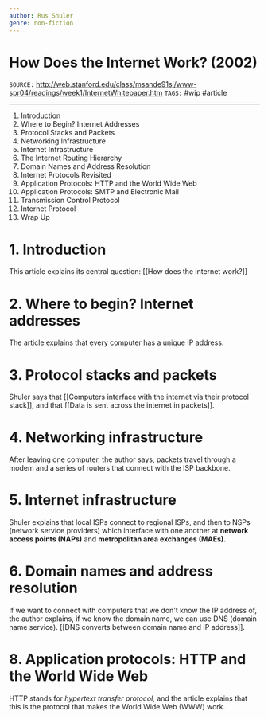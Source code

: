 ```yaml
---
author: Rus Shuler
genre: non-fiction
---
```

# How Does the Internet Work? (2002)
`SOURCE:` http://web.stanford.edu/class/msande91si/www-spr04/readings/week1/InternetWhitepaper.htm
`TAGS:` #wip #article 

---
1. Introduction
2. Where to Begin? Internet Addresses
3. Protocol Stacks and Packets
4. Networking Infrastructure
5. Internet Infrastructure
6. The Internet Routing Hierarchy
7. Domain Names and Address Resolution
8. Internet Protocols Revisited
9. Application Protocols: HTTP and the World Wide Web
10. Application Protocols: SMTP and Electronic Mail
11. Transmission Control Protocol
12. Internet Protocol
13. Wrap Up

# 1. Introduction
This article explains its central question: [[How does the internet work?]]

# 2. Where to begin? Internet addresses
The article explains that every computer has a unique IP address. 

# 3. Protocol stacks and packets
Shuler says that [[Computers interface with the internet via their protocol stack]], and that [[Data is sent across the internet in packets]]. 

# 4. Networking infrastructure
After leaving one computer, the author says, packets travel through a modem and a series of routers that connect with the ISP backbone. 

# 5. Internet infrastructure
Shuler explains that local ISPs connect to regional ISPs, and then to NSPs (network service providers) which interface with one another at **network access points (NAPs)** and **metropolitan area exchanges (MAEs).** 

# 6. Domain names and address resolution
If we want to connect with computers that we don't know the IP address of, the author explains, if we know the domain name, we can use DNS (domain name service). [[DNS converts between domain name and IP address]]. 

# 8. Application protocols: HTTP and the World Wide Web
HTTP stands for *hypertext transfer protocol*, and the article explains that this is the protocol that makes the World Wide Web (WWW) work.  